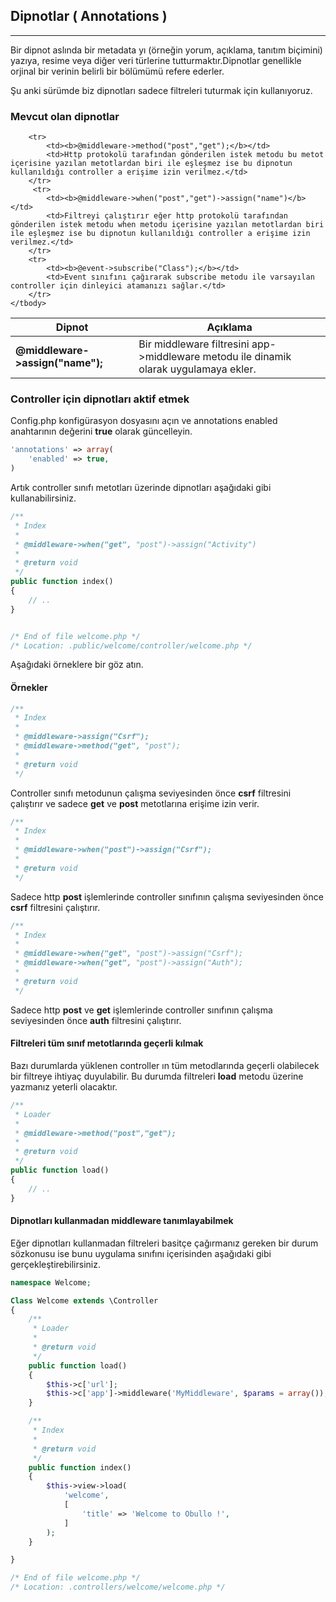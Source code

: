 
## Dipnotlar ( Annotations )

------

Bir dipnot aslında bir metadata yı (örneğin yorum,  açıklama, tanıtım biçimini) yazıya, resime veya diğer veri türlerine tutturmaktır.Dipnotlar genellikle orjinal bir verinin belirli bir bölümümü refere ederler. 

Şu anki sürümde biz dipnotları sadece filtreleri tuturmak için kullanıyoruz.

### Mevcut olan dipnotlar

<table>
    <thead>
        <tr>
            <th>Dipnot</th>    
            <th>Açıklama</th>
        </tr>
    </thead>
    <tbody>
        <tr>
            <td><b>@middleware->assign("name");</b></td>
            <td>Bir middleware filtresini app->middleware metodu ile dinamik olarak uygulamaya ekler.</td>
        </tr>

        <tr>
            <td><b>@middleware->method("post","get");</b></td>
            <td>Http protokolü tarafından gönderilen istek metodu bu metot içerisine yazılan metotlardan biri ile eşleşmez ise bu dipnotun kullanıldığı controller a erişime izin verilmez.</td>
        </tr>
         <tr>
            <td><b>@middleware->when("post","get")->assign("name")</b></td>
            <td>Filtreyi çalıştırır eğer http protokolü tarafından gönderilen istek metodu when metodu içerisine yazılan metotlardan biri ile eşleşmez ise bu dipnotun kullanıldığı controller a erişime izin verilmez.</td>
        </tr>
        <tr>
            <td><b>@event->subscribe("Class");</b></td>
            <td>Event sınıfını çağırarak subscribe metodu ile varsayılan controller için dinleyici atamanızı sağlar.</td>
        </tr>
    </tbody>
</table>

### Controller için dipnotları aktif etmek

Config.php konfigürasyon dosyasını açın ve annotations enabled anahtarının değerini <b>true</b> olarak güncelleyin.

```php
'annotations' => array(
    'enabled' => true,
)
```

Artık controller sınıfı metotları üzerinde dipnotları aşağıdaki gibi kullanabilirsiniz.

```php
/**
 * Index
 *
 * @middleware->when("get", "post")->assign("Activity")
 * 
 * @return void
 */
public function index()
{
    // ..
}


/* End of file welcome.php */
/* Location: .public/welcome/controller/welcome.php */
```

Aşağıdaki örneklere bir göz atın.


#### Örnekler

```php
/**
 * Index
 *
 * @middleware->assign("Csrf");
 * @middleware->method("get", "post");
 *
 * @return void
 */
```

Controller sınıfı metodunun çalışma seviyesinden önce <b>csrf</b> filtresini çalıştırır ve sadece <b>get</b> ve <b>post</b> metotlarına erişime izin verir.

```php
/**
 * Index
 *
 * @middleware->when("post")->assign("Csrf");
 * 
 * @return void
 */
```

Sadece http <b>post</b> işlemlerinde controller sınıfının çalışma seviyesinden önce <b>csrf</b> filtresini çalıştırır.


```php
/**
 * Index
 *
 * @middleware->when("get", "post")->assign("Csrf");
 * @middleware->when("get", "post")->assign("Auth");
 *
 * @return void
 */
```

Sadece http <b>post</b> ve <b>get</b> işlemlerinde controller sınıfının çalışma seviyesinden önce <b>auth</b> filtresini çalıştırır.


#### Filtreleri tüm sınıf metotlarında geçerli kılmak

Bazı durumlarda yüklenen controller ın tüm metodlarında geçerli olabilecek bir filtreye ihtiyaç duyulabilir. Bu durumda filtreleri <b>load</b> metodu üzerine yazmanız yeterli olacaktır.

```php
/**
 * Loader
 *
 * @middleware->method("post","get");
 * 
 * @return void
 */
public function load()
{
    // ..
}
```


#### Dipnotları kullanmadan middleware tanımlayabilmek

Eğer dipnotları kullanmadan filtreleri basitçe çağırmanız gereken bir durum sözkonusu ise bunu uygulama sınıfını içerisinden aşağıdaki gibi gerçekleştirebilirsiniz.

```php
namespace Welcome;

Class Welcome extends \Controller
{
    /**
     * Loader
     * 
     * @return void
     */
    public function load()
    {
        $this->c['url'];
        $this->c['app']->middleware('MyMiddleware', $params = array());
    }

    /**
     * Index
     * 
     * @return void
     */
    public function index()
    {
        $this->view->load(
            'welcome',
            [
                'title' => 'Welcome to Obullo !',
            ]
        );
    }

}

/* End of file welcome.php */
/* Location: .controllers/welcome/welcome.php */
```
